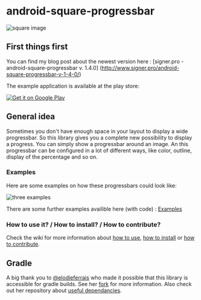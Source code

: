 android-square-progressbar
==========================
![square image](https://oavhhw.bn1.livefilestore.com/y2mOYieeVxCoUj5JwuoeHt302BrP4iKC3qeFV1gUkWh7Xjm5ie5ZjANjekofpakTTMZb6-m3gwnx1SauhMo87D9VVh4MVEDW-0Tpq47-liKfLF-lpNNAoTTYCSVUJcjz4dB/header140.png?psid=1)
## First things first

You can find my blog post about the newest version here : [signer.pro - android-square-progressbar v. 1.4.0] (http://www.signer.pro/android-square-progressbar-v-1-4-0/)

The example application is available at the play store:

<a href="https://play.google.com/store/apps/details?id=net.yscs.android.square_progressbar_example">
  <img alt="Get it on Google Play"
       src="https://developer.android.com/images/brand/en_generic_rgb_wo_60.png" />
</a>

## General idea
Sometimes you don't have enough space in your layout to display a wide progressbar. So this library gives you a complete new possibility to display a progress. You can simply show a progressbar around an image. An this progressbar can be configured in a lot of different ways, like color, outline, display of the percentage and so on.

### Examples
Here are some examples on how these progressbars could look like:

![three examples](https://mkvhhw.bn1.livefilestore.com/y2mmRAmVz8BzkLSYLSqV0yM6HCLh9uMMrQ4VqVJ0ocJTR5pUtc-b5ruBF6-XFOWzdKkxv1WbeVj15fefu0g0NEB60KUvbm6xwOEnBkbR_YwkmYF-Z808sqpgtGH4nhRs6ru/squareprogressbarexample_140.png?psid=1)

There are some further examples availible here (with code) : [Examples](https://github.com/mrwonderman/android-square-progressbar/wiki/Examples)
### How to use it? / How to install? / How to contribute?
Check the wiki for more information about [how to use](https://github.com/mrwonderman/android-square-progressbar/wiki/Usage), [how to install](https://github.com/mrwonderman/android-square-progressbar/wiki/Use-with-an-Eclipse-Setup) or [how to contribute](https://github.com/mrwonderman/android-square-progressbar/wiki/How-To-Contribute).

## Gradle
A big thank you to [@elodieferrais](https://github.com/elodieferrais) who made it possible that this library is accessible for gradle builds. See her [fork](https://github.com/elodieferrais/android-square-progressbar) for more information. Also check out her repository about [useful dependancies](https://github.com/elodieferrais/wonder-libraries).
